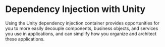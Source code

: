 # Dependency Injection with Unity
Using the Unity dependency injection container provides opportunities for you to more easily decouple components, business objects, and services you use in applications, and can simplify how you organize and architect these applications.
